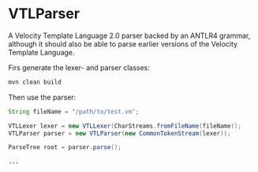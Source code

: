 # VTLParser

A Velocity Template Language 2.0 parser backed by an ANTLR4 grammar, although 
it should also be able to parse earlier versions of the Velocity Template 
Language.

Firs generate the lexer- and parser classes:

```bash
mvn clean build
```

Then use the parser:

```java
String fileName = "/path/to/test.vm";

VTLLexer lexer = new VTLLexer(CharStreams.fromFileName(fileName));
VTLParser parser = new VTLParser(new CommonTokenStream(lexer));

ParseTree root = parser.parse();

...
```